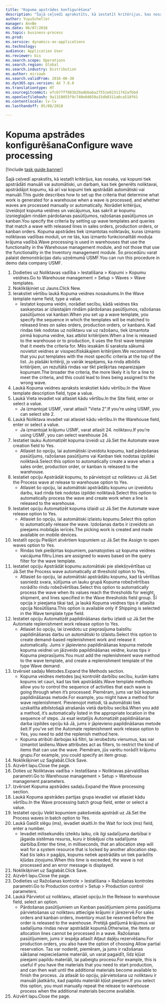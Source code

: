 ```yaml
--- 
title: "Kopuma apstrādes konfigurēšana"
description: "Šajā ceļvedī aprakstīts, kā iestatīt kritērijus, kas nosaka, vai kopumi tiek apstrādāti manuāli vai automātiski, un darbam, kas tiek ģenerēts noliktavai, apstrādājot kopumu, kā arī vai kopumi tiek apstrādāti automātiski vai manuāli."
author: YuyuScheller
manager: AnnBe
ms.date: 06/07/2016
ms.topic: business-process
ms.prod: 
ms.service: dynamics-ax-applications
ms.technology: 
audience: Application User
ms.reviewer: bis
ms.search.scope: Operations
ms.search.region: Global
ms.search.industry: Distribution
ms.author: mirzaab
ms.search.validFrom: 2016-06-30
ms.dyn365.ops.version: AX 7.0.0
ms.translationtype: HT
ms.sourcegitcommit: efcb77ff883b29a4bbaba27551e02311742afbbd
ms.openlocfilehash: 9a1318055f9c740e8d659a15db8311a0ca518f61
ms.contentlocale: lv-lv
ms.lasthandoff: 05/08/2018

---
```

# <a name="configure-wave-processing"></a><span data-ttu-id="4a221-103">Kopuma apstrādes konfigurēšana</span><span class="sxs-lookup"><span data-stu-id="4a221-103">Configure wave processing</span></span>

[!include [task guide banner](../../includes/task-guide-banner.md)]

<span data-ttu-id="4a221-104">Šajā ceļvedī aprakstīts, kā iestatīt kritērijus, kas nosaka, vai kopumi tiek apstrādāti manuāli vai automātiski, un darbam, kas tiek ģenerēts noliktavai, apstrādājot kopumu, kā arī vai kopumi tiek apstrādāti automātiski vai manuāli.</span><span class="sxs-lookup"><span data-stu-id="4a221-104">This guide describes how to set up the criteria that determine what work is generated for a warehouse when a wave is processed, and whether waves are processed manually or automatically.</span></span> <span data-ttu-id="4a221-105">Norādiet kritērijus, izveidojot kopuma veidnes un vaicājumus, kas sakrīt ar kopumu izsniegtajām rindām pārdošanas pasūtījumos, ražošanas pasūtījumos un kanban.</span><span class="sxs-lookup"><span data-stu-id="4a221-105">You specify the criteria by setting up wave templates and queries that match a wave with released lines in sales orders, production orders, or kanban orders.</span></span> <span data-ttu-id="4a221-106">Kopuma apstrādes tiek izmantotas noliktavās, kuras izmanto noliktavas vadības moduli, un ne tās, kas izmanto funkcionalitāti moduļa krājuma vadībā.</span><span class="sxs-lookup"><span data-stu-id="4a221-106">Wave processing is used in warehouses that use the functionality in the Warehouse management module, and not those that use the functionality in the Inventory management module.</span></span> <span data-ttu-id="4a221-107">Šo procedūru varat palaist demonstrācijas datu uzņēmumā USMF.</span><span class="sxs-lookup"><span data-stu-id="4a221-107">You can run this procedure in demo data company USMF.</span></span>

1. <span data-ttu-id="4a221-108">Dodieties uz Noliktavas vadība > Iestatīšana > Kopumi > Kopumu veidnes.</span><span class="sxs-lookup"><span data-stu-id="4a221-108">Go to Warehouse management > Setup > Waves > Wave templates.</span></span>
2. <span data-ttu-id="4a221-109">Noklikšķiniet uz Jauns.</span><span class="sxs-lookup"><span data-stu-id="4a221-109">Click New.</span></span>
3. <span data-ttu-id="4a221-110">Ierakstiet vērtību laukā Kopuma veidnes nosaukums.</span><span class="sxs-lookup"><span data-stu-id="4a221-110">In the Wave template name field, type a value.</span></span>
    * <span data-ttu-id="4a221-111">Iestatot kopuma veidni, norādiet secību, kādā veidnes tiks saskaņotas ar izlaistajām rindām pārdošanas pasūtījumos, ražošanas pasūtījumos vai kanban.</span><span class="sxs-lookup"><span data-stu-id="4a221-111">When you set up a wave template, you specify the sequence in which the templates will be matched to released lines on sales orders, production orders, or kanbans.</span></span> <span data-ttu-id="4a221-112">Kad rindas tiek nodotas uz noliktavu vai uz ražošanu, tiek izmantota pirmā kopuma veidne, kas atbilst kritērijiem.</span><span class="sxs-lookup"><span data-stu-id="4a221-112">When a line is released to the warehouse or to production, it uses the first wave template that it meets the criteria for.</span></span> <span data-ttu-id="4a221-113">Mēs iesakām šī saraksta sākumā novietot veidnes ar visspecifiskākajiem kritērijiem.</span><span class="sxs-lookup"><span data-stu-id="4a221-113">We recommend that you put templates with the most specific criteria at the top of the list.</span></span> <span data-ttu-id="4a221-114">Jo plašāki kritēriji, jo vairāk iespējams, ka rinda atbildīs kritērijiem, un rezultātā rindas var tikt piešķirtas nepareizajam kopumam.</span><span class="sxs-lookup"><span data-stu-id="4a221-114">The broader the criteria, the more likely it is for a line to meet the criteria, and this could lead to lines being assigned to the wrong wave.</span></span>  
4. <span data-ttu-id="4a221-115">Laukā Kopuma veidnes apraksts ierakstiet kādu vērtību.</span><span class="sxs-lookup"><span data-stu-id="4a221-115">In the Wave template description field, type a value.</span></span>
5. <span data-ttu-id="4a221-116">Laukā Vieta ievadiet vai atlasiet kādu vērtību.</span><span class="sxs-lookup"><span data-stu-id="4a221-116">In the Site field, enter or select a value.</span></span>
    * <span data-ttu-id="4a221-117">Ja izmantojat USMF, varat atlasīt "Vieta 2".</span><span class="sxs-lookup"><span data-stu-id="4a221-117">If you’re using USMF, you can select site 2.</span></span>  
6. <span data-ttu-id="4a221-118">Laukā Noliktava ievadiet vai atlasiet kādu vērtību.</span><span class="sxs-lookup"><span data-stu-id="4a221-118">In the Warehouse field, enter or select a value.</span></span>
    * <span data-ttu-id="4a221-119">Ja izmantojat krājumu USMF, varat atlasīt 24. noliktavu.</span><span class="sxs-lookup"><span data-stu-id="4a221-119">If you’re using USMF, you can select warehouse 24.</span></span>  
7. <span data-ttu-id="4a221-120">Iestatiet lauku Automatizēt kopuma izveidi uz Jā.</span><span class="sxs-lookup"><span data-stu-id="4a221-120">Set the Automate wave creation field to Yes.</span></span>
    * <span data-ttu-id="4a221-121">Atlasiet šo opciju, lai automātiski izveidotu kopumu, kad pārdošanas pasūtījums, ražošanas pasūtījums vai Kanban tiek nodotas izpildei noliktavā.</span><span class="sxs-lookup"><span data-stu-id="4a221-121">Select this option to automatically create a wave when a sales order, production order, or kanban is released to the warehouse.</span></span>  
8. <span data-ttu-id="4a221-122">Iestatiet opciju Apstrādāt kopumu, to pārvietojot uz noliktavu uz Jā.</span><span class="sxs-lookup"><span data-stu-id="4a221-122">Set the Process wave at release to warehouse option to Yes.</span></span> 
    * <span data-ttu-id="4a221-123">Atlasiet šo opciju, lai automātiski apstrādātu kopumu un izveidotu darbu, kad rinda tiek nodotas izpildei noliktavā.</span><span class="sxs-lookup"><span data-stu-id="4a221-123">Select this option to automatically process the wave and create work when a line is released to the warehouse.</span></span>  
9. <span data-ttu-id="4a221-124">Iestatiet opciju Automatizēt kopuma izlaidi uz Jā.</span><span class="sxs-lookup"><span data-stu-id="4a221-124">Set the Automate wave release option to Yes.</span></span> 
    * <span data-ttu-id="4a221-125">Atlasiet šo opciju, lai automātiski izlaistu kopumu.</span><span class="sxs-lookup"><span data-stu-id="4a221-125">Select this option to automatically release the wave.</span></span> <span data-ttu-id="4a221-126">Izdošanas darbs ir izveidots un pieejams mobilajās ierīcēs.</span><span class="sxs-lookup"><span data-stu-id="4a221-126">The picking work is created and made available on mobile devices.</span></span>  
10. <span data-ttu-id="4a221-127">Iestatīt opciju Piešķirt atvērtiem kopumiem uz Jā.</span><span class="sxs-lookup"><span data-stu-id="4a221-127">Set the Assign to open waves option to Yes.</span></span> 
    * <span data-ttu-id="4a221-128">Rindas tiek piešķirtas kopumiem, pamatojoties uz kopuma veidnes vaicājuma filtru.</span><span class="sxs-lookup"><span data-stu-id="4a221-128">Lines are assigned to waves based on the query filter for the wave template.</span></span>  
11. <span data-ttu-id="4a221-129">Iestatiet opciju Apstrādāt kopumu automātiski pie sliekšņvērtības uz Jā.</span><span class="sxs-lookup"><span data-stu-id="4a221-129">Set the Process wave automatically at threshold option to Yes.</span></span> 
    * <span data-ttu-id="4a221-130">Atlasiet šo opciju, lai automātiski apstrādātu kopumu, kad tā vērtības sasniedz svara, sūtījuma un lauku grupā Kopuma robežvērtības norādīto rindu robežvērtības.</span><span class="sxs-lookup"><span data-stu-id="4a221-130">Select this option to automatically process the wave when its values reach the thresholds for weight, shipment, and lines specified in the Wave thresholds field group.</span></span> <span data-ttu-id="4a221-131">Šī opcija ir pieejama tikai tad, ja laukā Kopuma veidnes tips ir atlasīta opcija Nosūtīšana.</span><span class="sxs-lookup"><span data-stu-id="4a221-131">This option is available only if Shipping is selected in the Wave template type field.</span></span>  
12. <span data-ttu-id="4a221-132">Iestatiet opciju Automatizēt papildināšanas darbu izlaidi uz Jā.</span><span class="sxs-lookup"><span data-stu-id="4a221-132">Set the Automate replenishment work release option to Yes.</span></span> 
    * <span data-ttu-id="4a221-133">Atlasiet šo opciju, lai izveidotu uz pieprasījuma balstītu papildināšanas darbu un automātiski to izlaistu.</span><span class="sxs-lookup"><span data-stu-id="4a221-133">Select this option to create demand-based replenishment work and release it automatically.</span></span> <span data-ttu-id="4a221-134">Jums ir jāpievieno papildināšanas kopuma metode kopuma veidnei un jāizveido papildināšanas veidne, kuras tips ir Kopuma pieprasījums.</span><span class="sxs-lookup"><span data-stu-id="4a221-134">You must add the replenishment wave method to the wave template, and create a replenishment template of the type Wave demand.</span></span>  
13. <span data-ttu-id="4a221-135">Izvērsiet sadaļu Metodes.</span><span class="sxs-lookup"><span data-stu-id="4a221-135">Expand the Methods section.</span></span>
    * <span data-ttu-id="4a221-136">Kopuma veidnes metodes ļauj kontrolēt darbību secību, kurām katrs kopums iet cauri, kad tas tiek apstrādāts.</span><span class="sxs-lookup"><span data-stu-id="4a221-136">Wave template methods allow you to control the sequence of activities that each wave is going through when it’s processed.</span></span> <span data-ttu-id="4a221-137">Piemēram, jums var būt kopuma papildināšanas metode.</span><span class="sxs-lookup"><span data-stu-id="4a221-137">For example, you might have a method for wave replenishment.</span></span> <span data-ttu-id="4a221-138">Pievienojot metodi, tā automātiski tiek uzskaitīta atbilstošajā atrašanās vietā darbību secībā.</span><span class="sxs-lookup"><span data-stu-id="4a221-138">When you add a method, it’s automatically listed in the appropriate location in the sequence of steps.</span></span> <span data-ttu-id="4a221-139">Ja esat iestatījis Automatizēt papildināšanas darba izpildes opciju kā Jā, jums ir jāpievieno papildināšanas metode šeit.</span><span class="sxs-lookup"><span data-stu-id="4a221-139">If you’ve set the Automate replenishment work release option to Yes, you need to add the replenish method here.</span></span>  
    * <span data-ttu-id="4a221-140">Kopuma atribūti darbojas kā filtri, lai ierobežotu vienumus, kas var izmantot laidienu.</span><span class="sxs-lookup"><span data-stu-id="4a221-140">Wave attributes act as filters, to restrict the kind of items that can use the wave.</span></span> <span data-ttu-id="4a221-141">Piemēram, jūs varētu norādīt krājumu grupu.</span><span class="sxs-lookup"><span data-stu-id="4a221-141">For example, you could specify an item group.</span></span>  
14. <span data-ttu-id="4a221-142">Noklikšķiniet uz Saglabāt.</span><span class="sxs-lookup"><span data-stu-id="4a221-142">Click Save.</span></span>
15. <span data-ttu-id="4a221-143">Aizvērt lapu.</span><span class="sxs-lookup"><span data-stu-id="4a221-143">Close the page.</span></span>
16. <span data-ttu-id="4a221-144">Doties uz Noliktavas vadība > Iestatīšana > Noliktavas pārvaldības parametri.</span><span class="sxs-lookup"><span data-stu-id="4a221-144">Go to Warehouse management > Setup > Warehouse management parameters.</span></span>
17. <span data-ttu-id="4a221-145">Izvērsiet Kopuma apstrādes sadaļu.</span><span class="sxs-lookup"><span data-stu-id="4a221-145">Expand the Wave processing section.</span></span>
18. <span data-ttu-id="4a221-146">Laukā Kopuma apstrādes partijas grupa ievadiet vai atlasiet kādu vērtību.</span><span class="sxs-lookup"><span data-stu-id="4a221-146">In the Wave processing batch group field, enter or select a value.</span></span>
19. <span data-ttu-id="4a221-147">Iestatiet opciju Veikt kopumiem pakešveida apstrādi uz Jā.</span><span class="sxs-lookup"><span data-stu-id="4a221-147">Set the Process waves in batch option to Yes.</span></span>
20. <span data-ttu-id="4a221-148">Laukā Gaidīt slēgu (ms), ievadiet skaitli.</span><span class="sxs-lookup"><span data-stu-id="4a221-148">In the Wait for lock (ms) field, enter a number.</span></span>
    * <span data-ttu-id="4a221-149">Ievadiet milisekundēs izteiktu laiku, cik ilgi sadalījuma darbībai ir jāgaida sistēmas resurss, kuru ir bloķējusi cita sadalījuma darbība.</span><span class="sxs-lookup"><span data-stu-id="4a221-149">Enter the time, in milliseconds, that an allocation step will wait for a system resource that is locked by another allocation step.</span></span> <span data-ttu-id="4a221-150">Kad šis laiks ir pagājis, kopums netiek apstrādāts un tiek parādīts kļūdas ziņojums.</span><span class="sxs-lookup"><span data-stu-id="4a221-150">When this time is exceeded, the wave is not processed and an error message is displayed.</span></span>  
21. <span data-ttu-id="4a221-151">Noklikšķiniet uz Saglabāt.</span><span class="sxs-lookup"><span data-stu-id="4a221-151">Click Save.</span></span>
22. <span data-ttu-id="4a221-152">Aizvērt lapu.</span><span class="sxs-lookup"><span data-stu-id="4a221-152">Close the page.</span></span>
23. <span data-ttu-id="4a221-153">Dodieties uz Ražošanas kontrole > Iestatīšana > Ražošanas kontroles parametri.</span><span class="sxs-lookup"><span data-stu-id="4a221-153">Go to Production control > Setup > Production control parameters.</span></span>
24. <span data-ttu-id="4a221-154">Laukā Pārvietot uz noliktavu, atlasiet opciju.</span><span class="sxs-lookup"><span data-stu-id="4a221-154">In the Release to warehouse field, select an option.</span></span>
    * <span data-ttu-id="4a221-155">Pārdošanas pasūtījumiem un Kanban pasūtījumiem pirms pasūtījuma pārvietošanas uz noliktavu attiecīgie krājumi ir jārezervē.</span><span class="sxs-lookup"><span data-stu-id="4a221-155">For sales orders and kanban orders, inventory must be reserved before the order is released to the warehouse.</span></span> <span data-ttu-id="4a221-156">Pretējā gadījumā krājumus vai sadalījuma rindas nevar apstrādāt kopumā.</span><span class="sxs-lookup"><span data-stu-id="4a221-156">Otherwise, the items or allocation lines cannot be processed in a wave.</span></span> <span data-ttu-id="4a221-157">Ražošanas pasūtījumiem, jums ir iespēja atlasīt Atļaut daļēju rezervēšanu.</span><span class="sxs-lookup"><span data-stu-id="4a221-157">For production orders, you also have the option of choosing Allow partial reservation.</span></span> <span data-ttu-id="4a221-158">Tas var noderēt, piemēram, ja jums ir ražošanas sākšanai nepieciešamie materiāli, un varat pagaidīt, līdz kļūst pieejami papildu materiāli, lai pabeigtu procesu.</span><span class="sxs-lookup"><span data-stu-id="4a221-158">For example, this is useful if you have the materials that you need to start production, and can then wait until the additional materials become available to finish the process.</span></span> <span data-ttu-id="4a221-159">Ja atlasāt šo opciju, pārvietošana uz noliktavu ir manuāli jāatkārto, kad papildu materiāli kļūst pieejami.</span><span class="sxs-lookup"><span data-stu-id="4a221-159">If you select this option, you must manually repeat the release to warehouse process when the additional materials become available.</span></span>  
25. <span data-ttu-id="4a221-160">Aizvērt lapu.</span><span class="sxs-lookup"><span data-stu-id="4a221-160">Close the page.</span></span>


